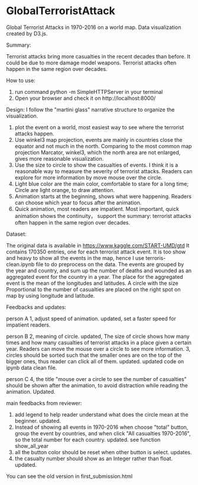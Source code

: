 # GlobalTerroristAttack


Global Terrorist Attacks in 1970-2016 on a world map.
Data visualization created by D3.js.

Summary:

Terrorist attacks bring more casualties in the recent decades than before.
It could be due to more damage model weapons.
Terrorist attacks often happen in the same region over decades.

How to use:

1. run command python -m SimpleHTTPServer in your terminal
2. Open your browser and check it on http://localhost:8000/

Design:
I follow the "martini glass" narrative structure to organize the visualization.

1. plot the event on a world, most easiest way to see where the terrorist
attacks happen.
2. Use winkel3 map projection, events are mainly in countries close the equator
and not much in the north. Comparing to the most common map projection Marcator,
winkel3, which the north area are not enlarged, gives more reasonable visualization.
3. Use the size to circle to show the casualties of events. I think it is a reasonable
way to measure the severity of terrorist attacks.
Readers can explore for more information by move mouse over the circle.
4. Light blue color are the main color, comfortable to stare for a long time;
Circle are light orange, to draw attention.  
5. Animation starts at the beginning, shows what were happening.
Readers can choose which year to focus after the animation.
6. Quick animation, most readers are impatient. Most important, quick animation shows
the continuity， support the summary: terrorist attacks often happen in the same
region over decades.



Dataset:

The original data is available in https://www.kaggle.com/START-UMD/gtd
It contains 170350 entries, one for each terrorist attack event.
It is too show and heavy to show all the events in the map, hence I use
terroris-clean.ipynb file to do preprocess on the data. The events are
grouped by the year and country, and sum up the number of deaths and wounded
as an aggregated event for the country in a year. The place for the aggregated
event is the mean of the longitudes and latitudes. A circle with the size
Proportional to the number of casualties are placed on the right spot on map
by using longitude and latitude.



Feedbacks and updates:

person A
1, adjust speed of animation. updated, set a faster speed for impatient readers.

person B
2, meaning of circle. updated, The size of circle shows how many times and how many
casualties of terrorist attacks in a place given a certain year. Readers can move
the mouse over a circle to see more information.
3, circles should be sorted such that the smaller ones are on the top of the bigger
ones, thus reader can click all of them. updated. updated code on ipynb data clean
file.

person C
4, the title "mouse over a circle to see the number of casualties" should be shown
after the animation, to avoid distraction while reading the animation. Updated.


main feedbacks from reviewer:
1. add legend to help reader understand what does the circle mean at the beginner.
updated.
2. Instead of showing all events in 1970-2016 when choose "total" button, group
the event by countries, and when click "All casualties 1970-2016", so the total number
for each country. updated. see function show_all_year
3. all the button color should be reset when other button is select. updates.
4. the casualty number should show as an Integer rather than float. updated.


You can see the old version in first_submission.html
